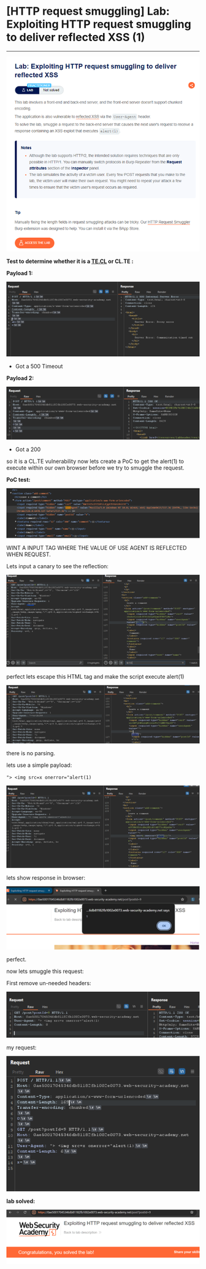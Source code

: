 # [HTTP request smuggling] Lab: Exploiting HTTP request smuggling to deliver reflected XSS (1)

---

![Untitled](%5BHTTP%20request%20smuggling%5D%20Lab%20Exploiting%20HTTP%20reque%20a5127f61114c447db3e5ee3f4d695d77/Untitled.png)

**Test to determine whether it is a [TE.CL](http://TE.CL) or CL.TE :** 

**Payload 1:** 

![Untitled](%5BHTTP%20request%20smuggling%5D%20Lab%20Exploiting%20HTTP%20reque%20a5127f61114c447db3e5ee3f4d695d77/Untitled%201.png)

- Got a 500 Timeout

**Payload 2:** 

![Untitled](%5BHTTP%20request%20smuggling%5D%20Lab%20Exploiting%20HTTP%20reque%20a5127f61114c447db3e5ee3f4d695d77/Untitled%202.png)

- Got a 200

so it is a CL.TE vulnerability now lets create a PoC to get the alert(1) to execute within our own browser before we try to smuggle the request. 

**PoC test:** 

![Untitled](%5BHTTP%20request%20smuggling%5D%20Lab%20Exploiting%20HTTP%20reque%20a5127f61114c447db3e5ee3f4d695d77/Untitled%203.png)

WINT A INPUT TAG WHERE THE VALUE OF USE AGENT IS REFLECTED WHEN REQUEST. 

Lets input a canary to see the reflection: 

![Untitled](%5BHTTP%20request%20smuggling%5D%20Lab%20Exploiting%20HTTP%20reque%20a5127f61114c447db3e5ee3f4d695d77/Untitled%204.png)

perfect lets escape this HTML tag and make the script execute alert(1)

![Untitled](%5BHTTP%20request%20smuggling%5D%20Lab%20Exploiting%20HTTP%20reque%20a5127f61114c447db3e5ee3f4d695d77/Untitled%205.png)

there is no parsing. 

lets use a simple payload: 

`"> <img src=x onerror="alert(1)`

![Untitled](%5BHTTP%20request%20smuggling%5D%20Lab%20Exploiting%20HTTP%20reque%20a5127f61114c447db3e5ee3f4d695d77/Untitled%206.png)

lets show response in browser: 

![Untitled](%5BHTTP%20request%20smuggling%5D%20Lab%20Exploiting%20HTTP%20reque%20a5127f61114c447db3e5ee3f4d695d77/Untitled%207.png)

perfect. 

now lets smuggle this request: 

First remove un-needed headers: 

![Untitled](%5BHTTP%20request%20smuggling%5D%20Lab%20Exploiting%20HTTP%20reque%20a5127f61114c447db3e5ee3f4d695d77/Untitled%208.png)

my request: 

![Untitled](%5BHTTP%20request%20smuggling%5D%20Lab%20Exploiting%20HTTP%20reque%20a5127f61114c447db3e5ee3f4d695d77/Untitled%209.png)

**lab solved:** 

![Untitled](%5BHTTP%20request%20smuggling%5D%20Lab%20Exploiting%20HTTP%20reque%20a5127f61114c447db3e5ee3f4d695d77/Untitled%2010.png)